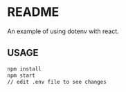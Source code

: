 # README

An example of using dotenv with react.

## USAGE

```bash
npm install
npm start
// edit .env file to see changes
```
